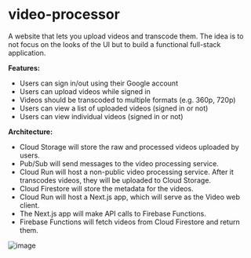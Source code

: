 # video-processor
A website that lets you upload videos and transcode them. The idea is to not focus on the looks of the UI but to build a functional full-stack application.

**Features:**
- Users can sign in/out using their Google account
- Users can upload videos while signed in
- Videos should be transcoded to multiple formats (e.g. 360p, 720p)
- Users can view a list of uploaded videos (signed in or not)
- Users can view individual videos (signed in or not)

**Architecture:**
- Cloud Storage will store the raw and processed videos uploaded by users.
- Pub/Sub will send messages to the video processing service.
- Cloud Run will host a non-public video processing service. After it transcodes videos, they will be uploaded to Cloud Storage.
- Cloud Firestore will store the metadata for the videos.
- Cloud Run will host a Next.js app, which will serve as the Video web client.
- The Next.js app will make API calls to Firebase Functions.
- Firebase Functions will fetch videos from Cloud Firestore and return them.

![image](https://github.com/LakshmiMaddipati/video-processing/assets/82107355/28eb945a-bcf0-44cf-bf94-172fc769f89b)



